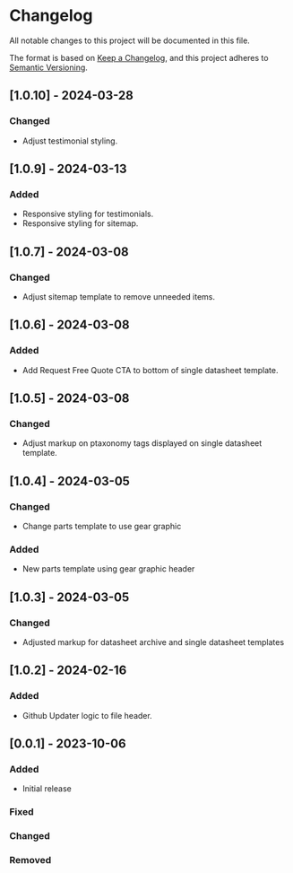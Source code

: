 # Changelog

All notable changes to this project will be documented in this file.

The format is based on [Keep a Changelog](https://keepachangelog.com/en/1.0.0/),
and this project adheres to [Semantic Versioning](https://semver.org/spec/v2.0.0.html).

## [1.0.10] - 2024-03-28
### Changed
- Adjust testimonial styling. 

## [1.0.9] - 2024-03-13
### Added
- Responsive styling for testimonials.
- Responsive styling for sitemap.  

## [1.0.7] - 2024-03-08
### Changed
- Adjust sitemap template to remove unneeded items.  

## [1.0.6] - 2024-03-08
### Added
- Add Request Free Quote CTA to bottom of single datasheet template. 

## [1.0.5] - 2024-03-08
### Changed
- Adjust markup on ptaxonomy tags displayed on single datasheet template. 

## [1.0.4] - 2024-03-05
### Changed
- Change parts template to use gear graphic

### Added
- New parts template using gear graphic header

## [1.0.3] - 2024-03-05
### Changed
- Adjusted markup for datasheet archive and single datasheet templates

## [1.0.2] - 2024-02-16

### Added

- Github Updater logic to file header. 

## [0.0.1] - 2023-10-06

### Added

- Initial release

### Fixed

### Changed

### Removed
